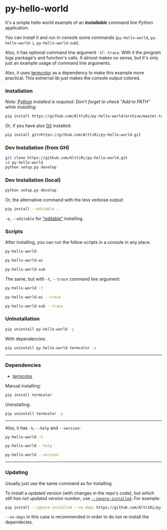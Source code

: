 # py-hello-world

It's a simple hello world example of an **_installable_** command line Python application.

You can install it and run in console some commands (`py-hello-world`, `py-hello-world-i`, `py-hello-world-sub`).

Also, it has optional command line argument `-t`/`--trace`. 
With it the program logs package's and function's calls.
It almost makes no sense, but it's only just an example usage of command line arguments.

Also, it uses [termcolor](https://pypi.org/project/termcolor/) as a dependency to make this example more practical. 
This extrernal lib just makes the console output colored.

### Installation


_Note: [Python](https://www.python.org/downloads/) installed is required. Don't forget to check "Add to PATH" while installing._

```bash
pip install https://github.com/AlttiRi/py-hello-world/archive/master.tar.gz
```

_Or_, if you have also [Git](https://git-scm.com/downloads) installed:

```bash
pip install git+https://github.com/AlttiRi/py-hello-world.git
```

### Dev Installation (from GH)
```bash
git clone https://github.com/AlttiRi/py-hello-world.git
cd py-hello-world
python setup.py develop
```

### Dev Installation (local)
```bash
python setup.py develop
```

Or, the alternative command with the less verbose output:
```bash
pip install --editable .
```
`-e`, `--editable` for ["editable"](https://pip.pypa.io/en/latest/topics/local-project-installs/#editable-installs) installing.

### Scripts

After installing, you can run the follow scripts in a console in any place.

```bash
py-hello-world
```
```bash
py-hello-world-wi
```
```bash
py-hello-world-sub
```

The same, but with `-t`, `--trace` command line argument:
```bash
py-hello-world -t
```
```bash
py-hello-world-wi --trace
```
```bash
py-hello-world-sub --trace
```

### UnInstallation
```bash
pip uninstall py-hello-world -y
```

With dependencies:
```bash
pip uninstall py-hello-world termcolor -y
```

---

### Dependencies

- [termcolor](https://pypi.org/project/termcolor/)

Manual installing:
```bash
pip install termcolor
```

Uninstalling:
```bash
pip uninstall termcolor -y
```

---

Also, it has `-h`, `--help` and `--version`:

```bash
py-hello-world -h
```
```bash
py-hello-world --help
```
```bash
py-hello-world --version
```

---

### Updating

Usually just use the same command as for installing.

To install a updated version (with changes in the repo's code), but _which still has not updated version number_, 
use [`--ignore-installed`](https://pip.pypa.io/en/latest/cli/pip_install/#options).
For example:
```bash
pip install --ignore-installed --no-deps https://github.com/AlttiRi/py-hello-world/archive/master.tar.gz
```
`--no-deps` in this case is recommended in order to do not re-install the dependecies.
